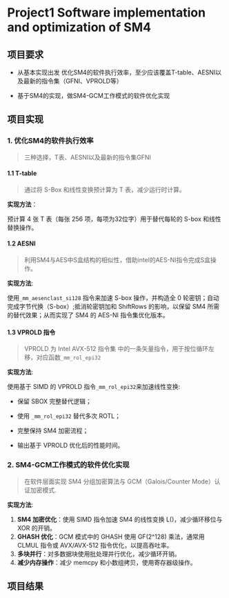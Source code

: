 # Project1 Software implementation and optimization of SM4

## 项目要求

* 从基本实现出发 优化SM4的软件执行效率，至少应该覆盖T-table、AESNI以及最新的指令集（GFNI、VPROLD等）

* 基于SM4的实现，做SM4-GCM工作模式的软件优化实现

## 项目实现

### 1. 优化SM4的软件执行效率

> 三种选择，T表、AESNI以及最新的指令集GFNI

#### 1.1 T-table

> 通过将 S-Box 和线性变换预计算为 T 表，减少运行时计算。

__实现方法__：

预计算 4 张 T 表（每张 256 项，每项为32位字）用于替代每轮的 S-box 和线性替换操作。

#### 1.2 AESNI 

> 利用SM4与AES中S盒结构的相似性，借助intel的AES-NI指令完成S盒操作。

__实现方法__:

使用``_mm_aesenclast_si128`` 指令来加速 S-box 操作，并构造全 0 轮密钥；自动完成字节代换（S-box）;抵消轮密钥加和 ShiftRows 的影响，以保留 SM4 所需的替代效果；从而实现了 SM4 的 AES-NI 指令集优化版本。

#### 1.3 VPROLD 指令

> VPROLD 为 Intel AVX-512 指令集 中的一条矢量指令，用于按位循环左移，对应函数``_mm_rol_epi32``

__实现方法__:

使用基于 SIMD 的 VPROLD 指令``_mm_rol_epi32``来加速线性变换:

* 保留 SBOX 完整替代逻辑；

* 使用 ``_mm_rol_epi32`` 替代多次 ROTL；

* 完整保持 SM4 加密流程；

* 输出基于 VPROLD 优化后的性能时间。

### 2. SM4-GCM工作模式的软件优化实现

> 在软件层面实现 SM4 分组加密算法与 GCM（Galois/Counter Mode）认证加密模式.

__实现方法__:

1. **SM4 加密优化**：使用 SIMD 指令加速 SM4 的线性变换 L()，减少循环移位与 XOR 的开销。
2. **GHASH 优化**：GCM 模式中的 GHASH 使用 GF(2^128) 乘法，通常用 CLMUL 指令或 AVX/AVX-512 指令优化，以提高吞吐率。
3. **多块并行**：对多数据块使用批处理并行优化，减少循环开销。
4. **减少内存操作**：减少 memcpy 和小数组拷贝，使用寄存器级操作。

## 项目结果
